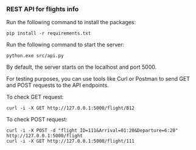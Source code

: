 <H3> REST API for flights info </H3> 


Run the following command to install the packages:
```commandline
pip install -r requirements.txt
```

Run the following command to start the server:
```commandline
python.exe src/api.py
```
By default, the server starts on the localhost and port 5000.  

For testing purposes, you can use tools like Curl or Postman to send GET and POST requests to the API endpoints.  

To check GET request:
```commandline
curl -i -X GET http://127.0.0.1:5000/flight/B12
```
To check POST request:
```commandline
curl -i -X POST -d "flight ID=111&Arrival=01:20&Departure=6:20" http://127.0.0.1:5000/flight
curl -i -X GET http://127.0.0.1:5000/flight/111
```
